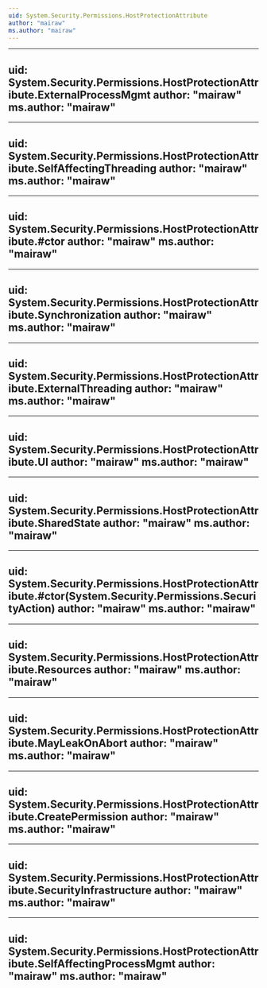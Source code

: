 ```yaml
---
uid: System.Security.Permissions.HostProtectionAttribute
author: "mairaw"
ms.author: "mairaw"
---
```


---
uid: System.Security.Permissions.HostProtectionAttribute.ExternalProcessMgmt
author: "mairaw"
ms.author: "mairaw"
---

---
uid: System.Security.Permissions.HostProtectionAttribute.SelfAffectingThreading
author: "mairaw"
ms.author: "mairaw"
---

---
uid: System.Security.Permissions.HostProtectionAttribute.#ctor
author: "mairaw"
ms.author: "mairaw"
---

---
uid: System.Security.Permissions.HostProtectionAttribute.Synchronization
author: "mairaw"
ms.author: "mairaw"
---

---
uid: System.Security.Permissions.HostProtectionAttribute.ExternalThreading
author: "mairaw"
ms.author: "mairaw"
---

---
uid: System.Security.Permissions.HostProtectionAttribute.UI
author: "mairaw"
ms.author: "mairaw"
---

---
uid: System.Security.Permissions.HostProtectionAttribute.SharedState
author: "mairaw"
ms.author: "mairaw"
---

---
uid: System.Security.Permissions.HostProtectionAttribute.#ctor(System.Security.Permissions.SecurityAction)
author: "mairaw"
ms.author: "mairaw"
---

---
uid: System.Security.Permissions.HostProtectionAttribute.Resources
author: "mairaw"
ms.author: "mairaw"
---

---
uid: System.Security.Permissions.HostProtectionAttribute.MayLeakOnAbort
author: "mairaw"
ms.author: "mairaw"
---

---
uid: System.Security.Permissions.HostProtectionAttribute.CreatePermission
author: "mairaw"
ms.author: "mairaw"
---

---
uid: System.Security.Permissions.HostProtectionAttribute.SecurityInfrastructure
author: "mairaw"
ms.author: "mairaw"
---

---
uid: System.Security.Permissions.HostProtectionAttribute.SelfAffectingProcessMgmt
author: "mairaw"
ms.author: "mairaw"
---
